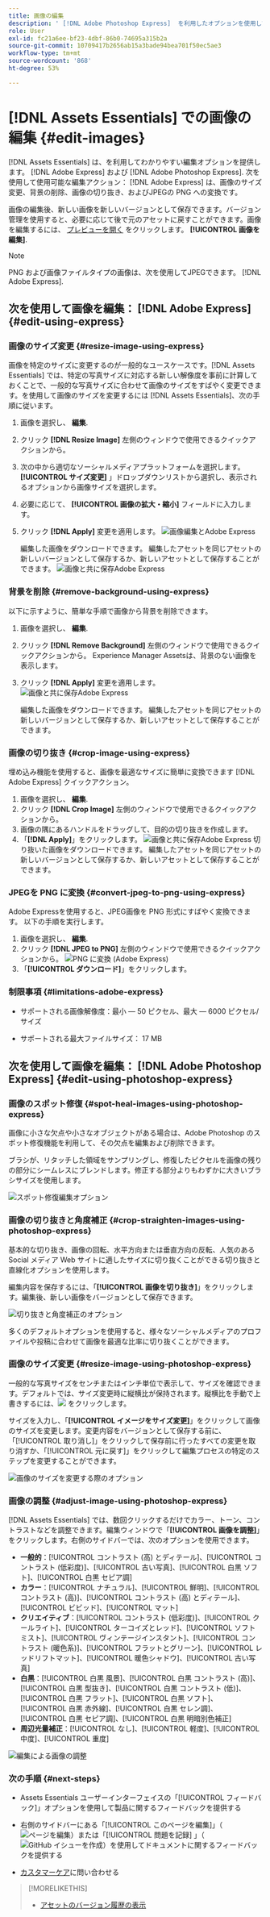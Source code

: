 ```yaml
---
title: 画像の編集
description: ' [!DNL Adobe Photoshop Express]  を利用したオプションを使用して画像を編集し、更新した画像をバージョンとして保存します。'
role: User
exl-id: fc21a6ee-bf23-4dbf-86b0-74695a315b2a
source-git-commit: 10709417b2656ab15a3bade94bea701f50ec5ae3
workflow-type: tm+mt
source-wordcount: '868'
ht-degree: 53%

---
```


# [!DNL Assets Essentials] での画像の編集  {#edit-images}

[!DNL Assets Essentials] は、を利用してわかりやすい編集オプションを提供します。 [!DNL Adobe Express] および [!DNL Adobe Photoshop Express]. 次を使用して使用可能な編集アクション： [!DNL Adobe Express] は、画像のサイズ変更、背景の削除、画像の切り抜き、およびJPEGの PNG への変換です。

画像の編集後、新しい画像を新しいバージョンとして保存できます。バージョン管理を使用すると、必要に応じて後で元のアセットに戻すことができます。画像を編集するには、 [プレビューを開く](/help/using/navigate-view.md#preview-assets) をクリックします。 **[!UICONTROL 画像を編集]**.

>[!NOTE]
>
>PNG および画像ファイルタイプの画像は、次を使用してJPEGできます。 [!DNL Adobe Express].

<!--The editing actions that are available are Spot healing, Crop and straighten, Resize image, and Adjust image.-->

## 次を使用して画像を編集： [!DNL Adobe Express] {#edit-using-express}

### 画像のサイズ変更 {#resize-image-using-express}

画像を特定のサイズに変更するのが一般的なユースケースです。[!DNL Assets Essentials] では、特定の写真サイズに対応する新しい解像度を事前に計算しておくことで、一般的な写真サイズに合わせて画像のサイズをすばやく変更できます。を使用して画像のサイズを変更するには [!DNL Assets Essentials]、次の手順に従います。

1. 画像を選択し、 **編集**.
2. クリック **[!DNL Resize Image]** 左側のウィンドウで使用できるクイックアクションから。
3. 次の中から適切なソーシャルメディアプラットフォームを選択します。 **[!UICONTROL サイズ変更]** 」ドロップダウンリストから選択し、表示されるオプションから画像サイズを選択します。
4. 必要に応じて、 **[!UICONTROL 画像の拡大・縮小]** フィールドに入力します。
5. クリック **[!DNL Apply]** 変更を適用します。
   ![画像編集とAdobe Express](/help/using/assets/adobe-express-resize-image.png)

   編集した画像をダウンロードできます。 編集したアセットを同じアセットの新しいバージョンとして保存するか、新しいアセットとして保存することができます。
   ![画像と共に保存Adobe Express](/help/using/assets/adobe-express-resize-save.png)

### 背景を削除 {#remove-background-using-express}

以下に示すように、簡単な手順で画像から背景を削除できます。

1. 画像を選択し、 **編集**.
2. クリック **[!DNL Remove Background]** 左側のウィンドウで使用できるクイックアクションから。 Experience Manager Assetsは、背景のない画像を表示します。
3. クリック **[!DNL Apply]** 変更を適用します。
   ![画像と共に保存Adobe Express](/help/using/assets/adobe-express-remove-background.png)

   編集した画像をダウンロードできます。 編集したアセットを同じアセットの新しいバージョンとして保存するか、新しいアセットとして保存することができます。

### 画像の切り抜き {#crop-image-using-express}

埋め込み機能を使用すると、画像を最適なサイズに簡単に変換できます [!DNL Adobe Express] クイックアクション。

1. 画像を選択し、 **編集**.
2. クリック **[!DNL Crop Image]** 左側のウィンドウで使用できるクイックアクションから。
3. 画像の隅にあるハンドルをドラッグして、目的の切り抜きを作成します。
4. 「**[!DNL Apply]**」をクリックします。
   ![画像と共に保存Adobe Express](/help/using/assets/adobe-express-crop-image.png)
切り抜いた画像をダウンロードできます。 編集したアセットを同じアセットの新しいバージョンとして保存するか、新しいアセットとして保存することができます。

### JPEGを PNG に変換 {#convert-jpeg-to-png-using-express}

Adobe Expressを使用すると、JPEG画像を PNG 形式にすばやく変換できます。 以下の手順を実行します。

1. 画像を選択し、 **編集**.
2. クリック **[!DNL JPEG to PNG]** 左側のウィンドウで使用できるクイックアクションから。
   ![PNG に変換 (Adobe Express)](/help/using/assets/adobe-express-convert-image.png)
3. 「**[!UICONTROL ダウンロード]**」をクリックします。

### 制限事項 {#limitations-adobe-express}

* サポートされる画像解像度：最小 — 50 ピクセル、最大 — 6000 ピクセル/サイズ

* サポートされる最大ファイルサイズ： 17 MB

## 次を使用して画像を編集： [!DNL Adobe Photoshop Express] {#edit-using-photoshop-express}

<!--
After editing an image, you can save the new image as a new version. Versioning helps you to revert to the original asset later, if needed. To edit an image, [open its preview](/help/using/navigate-view.md#preview-assets) and click **[!UICONTROL Edit Image]** ![edit icon](assets/do-not-localize/edit-icon.png) from the rail on the right.

![Options to edit an image](assets/edit-image2.png)

*Figure: The options to edit images are powered by [!DNL Adobe Photoshop Express].*
-->

### 画像のスポット修復 {#spot-heal-images-using-photoshop-express}

画像に小さな欠点や小さなオブジェクトがある場合は、Adobe Photoshop のスポット修復機能を利用して、その欠点を編集および削除できます。

ブラシが、リタッチした領域をサンプリングし、修復したピクセルを画像の残りの部分にシームレスにブレンドします。修正する部分よりもわずかに大きいブラシサイズを使用します。

![スポット修復編集オプション](assets/edit-spot-healing.png)

<!-- 
TBD: See if we should give backlinks to PS docs for these concepts.
For more information about how Spot Healing works in Photoshop, see [retouching and repairing photos](https://helpx.adobe.com/photoshop/using/retouching-repairing-images.html). 
-->

### 画像の切り抜きと角度補正 {#crop-straighten-images-using-photoshop-express}

基本的な切り抜き、画像の回転、水平方向または垂直方向の反転、人気のある Social メディア Web サイトに適したサイズに切り抜くことができる切り抜きと直線化オプションを使用します。

編集内容を保存するには、「**[!UICONTROL 画像を切り抜き]**」をクリックします。編集後、新しい画像をバージョンとして保存できます。

![切り抜きと角度補正のオプション](assets/edit-crop-straighten.png)

多くのデフォルトオプションを使用すると、様々なソーシャルメディアのプロファイルや投稿に合わせて画像を最適な比率に切り抜くことができます。

### 画像のサイズ変更 {#resize-image-using-photoshop-express}

一般的な写真サイズをセンチまたはインチ単位で表示して、サイズを確認できます。デフォルトでは、サイズ変更時に縦横比が保持されます。縦横比を手動で上書きするには、![](assets/do-not-localize/lock-closed-icon.png) をクリックします。

サイズを入力し、「**[!UICONTROL イメージをサイズ変更]**」をクリックして画像のサイズを変更します。変更内容をバージョンとして保存する前に、「[!UICONTROL 取り消し]」をクリックして保存前に行ったすべての変更を取り消すか、「[!UICONTROL 元に戻す]」をクリックして編集プロセスの特定のステップを変更することができます。

![画像のサイズを変更する際のオプション](assets/resize-image.png)

### 画像の調整 {#adjust-image-using-photoshop-express}

[!DNL Assets Essentials] では、数回クリックするだけでカラー、トーン、コントラストなどを調整できます。編集ウィンドウで「**[!UICONTROL 画像を調整]**」をクリックします。右側のサイドバーでは、次のオプションを使用できます。

* **一般的**：[!UICONTROL コントラスト (高) とディテール]、[!UICONTROL コントラスト (低彩度)]、[!UICONTROL 古い写真]、[!UICONTROL 白黒 ソフト]、[!UICONTROL 白黒 セピア調]
* **カラー**：[!UICONTROL ナチュラル]、[!UICONTROL 鮮明]、[!UICONTROL コントラスト (高)]、[!UICONTROL コントラスト (高) とディテール]、[!UICONTROL ビビッド]、[!UICONTROL マット]
* **クリエイティブ**：[!UICONTROL コントラスト (低彩度)]、[!UICONTROL クールライト]、[!UICONTROL ターコイズとレッド]、[!UICONTROL ソフトミスト]、[!UICONTROL ヴィンテージインスタント]、[!UICONTROL コントラスト (暖色系)]、[!UICONTROL フラットとグリーン]、[!UICONTROL レッドリフトマット]、[!UICONTROL 暖色シャドウ]、[!UICONTROL 古い写真]
* **白黒**：[!UICONTROL 白黒 風景]、[!UICONTROL 白黒 コントラスト (高)]、[!UICONTROL 白黒 型抜き]、[!UICONTROL 白黒 コントラスト (低)]、[!UICONTROL 白黒 フラット]、[!UICONTROL 白黒 ソフト]、[!UICONTROL 白黒 赤外線]、[!UICONTROL 白黒 セレン調]、[!UICONTROL 白黒 セピア調]、[!UICONTROL 白黒 明暗別色補正]
* **周辺光量補正**：[!UICONTROL なし]、[!UICONTROL 軽度]、[!UICONTROL 中度]、[!UICONTROL 重度]

![編集による画像の調整](assets/adjust-image.png)

<!--
TBD: Insert a video of the available social media options.
-->

### 次の手順 {#next-steps}

* Assets Essentials ユーザーインターフェイスの「[!UICONTROL フィードバック]」オプションを使用して製品に関するフィードバックを提供する

* 右側のサイドバーにある「[!UICONTROL このページを編集]」（![ページを編集](assets/do-not-localize/edit-page.png)）または「[!UICONTROL 問題を記録] 」（![GitHub イシューを作成](assets/do-not-localize/github-issue.png)）を使用してドキュメントに関するフィードバックを提供する

* [カスタマーケア](https://experienceleague.adobe.com/?support-solution=General&amp;lang=ja#support)に問い合わせる

>[!MORELIKETHIS]
>
>* [アセットのバージョン履歴の表示](/help/using/navigate-view.md)
